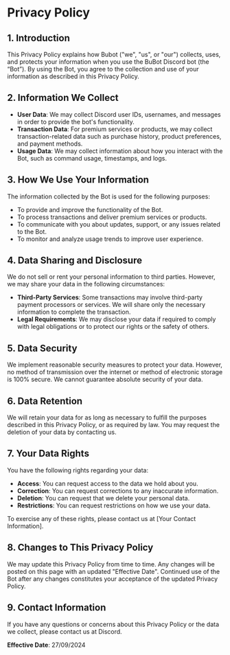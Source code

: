 # Privacy Policy

## 1. Introduction
This Privacy Policy explains how Bubot ("we", "us", or "our") collects, uses, and protects your information when you use the BuBot Discord bot (the “Bot”). By using the Bot, you agree to the collection and use of your information as described in this Privacy Policy.

## 2. Information We Collect
- **User Data**: We may collect Discord user IDs, usernames, and messages in order to provide the bot's functionality.
- **Transaction Data**: For premium services or products, we may collect transaction-related data such as purchase history, product preferences, and payment methods.
- **Usage Data**: We may collect information about how you interact with the Bot, such as command usage, timestamps, and logs.

## 3. How We Use Your Information
The information collected by the Bot is used for the following purposes:
- To provide and improve the functionality of the Bot.
- To process transactions and deliver premium services or products.
- To communicate with you about updates, support, or any issues related to the Bot.
- To monitor and analyze usage trends to improve user experience.

## 4. Data Sharing and Disclosure
We do not sell or rent your personal information to third parties. However, we may share your data in the following circumstances:
- **Third-Party Services**: Some transactions may involve third-party payment processors or services. We will share only the necessary information to complete the transaction.
- **Legal Requirements**: We may disclose your data if required to comply with legal obligations or to protect our rights or the safety of others.

## 5. Data Security
We implement reasonable security measures to protect your data. However, no method of transmission over the internet or method of electronic storage is 100% secure. We cannot guarantee absolute security of your data.

## 6. Data Retention
We will retain your data for as long as necessary to fulfill the purposes described in this Privacy Policy, or as required by law. You may request the deletion of your data by contacting us.

## 7. Your Data Rights
You have the following rights regarding your data:
- **Access**: You can request access to the data we hold about you.
- **Correction**: You can request corrections to any inaccurate information.
- **Deletion**: You can request that we delete your personal data.
- **Restrictions**: You can request restrictions on how we use your data.

To exercise any of these rights, please contact us at [Your Contact Information].

## 8. Changes to This Privacy Policy
We may update this Privacy Policy from time to time. Any changes will be posted on this page with an updated "Effective Date". Continued use of the Bot after any changes constitutes your acceptance of the updated Privacy Policy.

## 9. Contact Information
If you have any questions or concerns about this Privacy Policy or the data we collect, please contact us at Discord.

**Effective Date**: 27/09/2024
